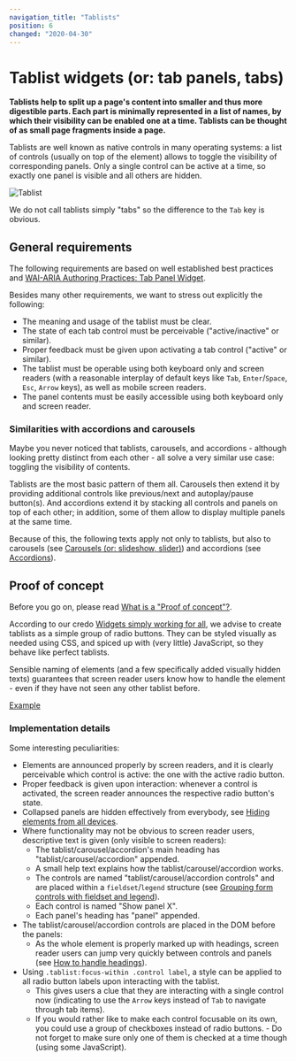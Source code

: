 ```yaml
---
navigation_title: "Tablists"
position: 6
changed: "2020-04-30"
---
```


# Tablist widgets (or: tab panels, tabs)

**Tablists help to split up a page's content into smaller and thus more digestible parts. Each part is minimally represented in a list of names, by which their visibility can be enabled one at a time. Tablists can be thought of as small page fragments inside a page.**

Tablists are well known as native controls in many operating systems: a list of controls (usually on top of the element) allows to toggle the visibility of corresponding panels. Only a single control can be active at a time, so exactly one panel is visible and all others are hidden.

![Tablist](_media/tablist.png)

We do not call tablists simply "tabs" so the difference to the `Tab` key is obvious.

## General requirements

The following requirements are based on well established best practices and [WAI-ARIA Authoring Practices: Tab Panel Widget](https://www.w3.org/TR/wai-aria-practices/#tabpanel).

Besides many other requirements, we want to stress out explicitly the following:

- The meaning and usage of the tablist must be clear.
- The state of each tab control must be perceivable ("active/inactive" or similar).
- Proper feedback must be given upon activating a tab control ("active" or similar).
- The tablist must be operable using both keyboard only and screen readers (with a reasonable interplay of default keys like `Tab`, `Enter`/`Space`, `Esc`, `Arrow` keys), as well as mobile screen readers.
- The panel contents must be easily accessible using both keyboard only and screen reader.

### Similarities with accordions and carousels

Maybe you never noticed that tablists, carousels, and accordions - although looking pretty distinct from each other - all solve a very similar use case: toggling the visibility of contents.

Tablists are the most basic pattern of them all. Carousels then extend it by providing additional controls like previous/next and autoplay/pause button(s). And accordions extend it by stacking all controls and panels on top of each other; in addition, some of them allow to display multiple panels at the same time.

Because of this, the following texts apply not only to tablists, but also to carousels (see [Carousels (or: slideshow, slider)](/examples/widgets/carousel)) and accordions (see [Accordions](/examples/widgets/accordion)).

## Proof of concept

Before you go on, please read [What is a "Proof of concept"?](/examples/widgets/proof-of-concept).

According to our credo [Widgets simply working for all](/knowledge/semantics/widgets), we advise to create tablists as a simple group of radio buttons. They can be styled visually as needed using CSS, and spiced up with (very little) JavaScript, so they behave like perfect tablists.

Sensible naming of elements (and a few specifically added visually hidden texts) guarantees that screen reader users know how to handle the element - even if they have not seen any other tablist before.

[Example](_examples/tablist-with-radio-buttons)

### Implementation details

Some interesting peculiarities:

- Elements are announced properly by screen readers, and it is clearly perceivable which control is active: the one with the active radio button.
- Proper feedback is given upon interaction: whenever a control is activated, the screen reader announces the respective radio button's state.
- Collapsed panels are hidden effectively from everybody, see [Hiding elements from all devices](/examples/hiding-elements/from-all-devices).
- Where functionality may not be obvious to screen reader users, descriptive text is given (only visible to screen readers):
    - The tablist/carousel/accordion's main heading has "tablist/carousel/accordion" appended.
    - A small help text explains how the tablist/carousel/accordion works.
    - The controls are named "tablist/carousel/accordion controls" and are placed within a `fieldset`/`legend` structure (see [Grouping form controls with fieldset and legend](/examples/forms/grouping-with-fieldset-legend)).
    - Each control is named "Show panel X".
    - Each panel's heading has "panel" appended.
- The tablist/carousel/accordion controls are placed in the DOM before the panels:
    - As the whole element is properly marked up with headings, screen reader users can jump very quickly between controls and panels (see [How to handle headings](/examples/headings/handling)).
- Using `.tablist:focus-within .control label`, a style can be applied to all radio button labels upon interacting with the tablist.
    - This gives users a clue that they are interacting with a single control now (indicating to use the `Arrow` keys instead of `Tab` to navigate through tab items).
    - If you would rather like to make each control focusable on its own, you could use a group of checkboxes instead of radio buttons.
          - Do not forget to make sure only one of them is checked at a time though (using some JavaScript).
